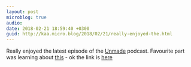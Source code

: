 ```yaml
---
layout: post
microblog: true
audio: 
date: 2018-02-21 18:59:40 +0300
guid: http://kaa.micro.blog/2018/02/21/really-enjoyed-the.html
---
```

Really enjoyed the latest episode of the [Unmade](https://www.unmade.fm/episodes/episode9) podcast. Favourite part was learning about [this](https://www.youtube.com/watch?v=dQw4w9WgXcQ) - ok the link is [here](https://en.wikipedia.org/wiki/Rickrolling)
